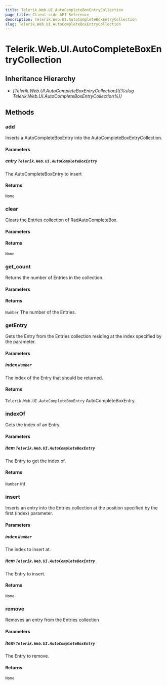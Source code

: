 ```yaml
---
title: Telerik.Web.UI.AutoCompleteBoxEntryCollection
page_title: Client-side API Reference
description: Telerik.Web.UI.AutoCompleteBoxEntryCollection
slug: Telerik.Web.UI.AutoCompleteBoxEntryCollection
---
```


# Telerik.Web.UI.AutoCompleteBoxEntryCollection  

## Inheritance Hierarchy

* *[Telerik.Web.UI.AutoCompleteBoxEntryCollection]({%slug Telerik.Web.UI.AutoCompleteBoxEntryCollection%})*


## Methods

### add

Inserts a AutoCompleteBoxEntry into the AutoCompleteBoxEntryCollection.

#### Parameters

##### entry `Telerik.Web.UI.AutoCompleteBoxEntry`

The AutoCompleteBoxEntry to insert

#### Returns

`None` 

### clear

Clears the Entries collection of RadAutoCompleteBox.

#### Parameters

#### Returns

`None` 

### get_count

Returns the number of Entries in the collection.

#### Parameters

#### Returns

`Number` The number of the Entries.

### getEntry

Gets the Entry from the Entries collection residing at the index specified by the parameter.

#### Parameters

##### index `Number`

The index of the Entry that should be returned.

#### Returns

`Telerik.Web.UI.AutoCompleteBoxEntry` AutoCompleteBoxEntry.

### indexOf

Gets the index of an Entry.

#### Parameters

##### item `Telerik.Web.UI.AutoCompleteBoxEntry`

 The Entry to get the index of.

#### Returns

`Number` int

### insert

Inserts an entry into the Entries collection at the position specified by the first (index) parameter.

#### Parameters

##### index `Number`

The index to insert at.

##### item `Telerik.Web.UI.AutoCompleteBoxEntry`

The Entry to insert.

#### Returns

`None` 

### remove

Removes an entry from the Entries collection

#### Parameters

##### item `Telerik.Web.UI.AutoCompleteBoxEntry`

The Entry to remove.

#### Returns

`None` 


